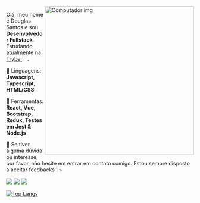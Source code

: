 <img src="https://raw.githubusercontent.com/MicaelliMedeiros/micaellimedeiros/master/image/computer-illustration.png" min-width="400px" max-width="400px" width="400px" align="right" alt="Computador img">

<p align="left"> 
  Olá, meu nome é Douglas Santos e sou <strong>Desenvolvedor Fullstack</strong>.<br>
  Estudando atualmente na  
  <a href="https://www.betrybe.com/" alt="Trybe"> Trybe
  <img 
  width="15px"
  style="vertical-align: middle; border-radius="10";
  src="https://blog.betrybe.com/wp-content/uploads/2021/11/51808343.png"/></a>.
</p>

<p align="left">
  🦄 Linguagens: <strong>Javascript, Typescript, HTML/CSS </strong>
</p>

<p align="left">
  💼 Ferramentas: <strong>React, Vue, Bootstrap, Redux, Testes em Jest & Node.js</strong>
</p>

<p align="left">
  💌 Se tiver alguma dúvida ou interesse, por favor, não hesite em entrar em contato comigo. Estou sempre disposto a aceitar feedbacks : ⤵️
</p>

<p align="left">
  <a href="mailto:ds4208151@gmail.com" alt="Gmail">
  <img src="https://img.shields.io/badge/-Gmail-FF0000?style=flat-square&labelColor=FF0000&logo=gmail&logoColor=white&link=ds4208151@gmail.com" /></a>

  <a href="https://www.linkedin.com/in/doug-santos/" alt="Linkedin">
  <img src="https://img.shields.io/badge/-Linkedin-0e76a8?style=flat-square&logo=Linkedin&logoColor=white&link=https://www.linkedin.com/in/doug-santos/" /></a>

  <a href="https://wa.me/5538999944663" alt="WhatsApp">
  <img src="https://img.shields.io/badge/-WhatsApp-25d366?style=flat-square&labelColor=25d366&logo=whatsapp&logoColor=white&link=https://wa.me/5538999944663"/></a>

[![Top Langs](https://github-readme-stats.vercel.app/api/top-langs/?username=DougSaint&layout=compact&theme=onedark)](https://github.com/DougSaint)
 
